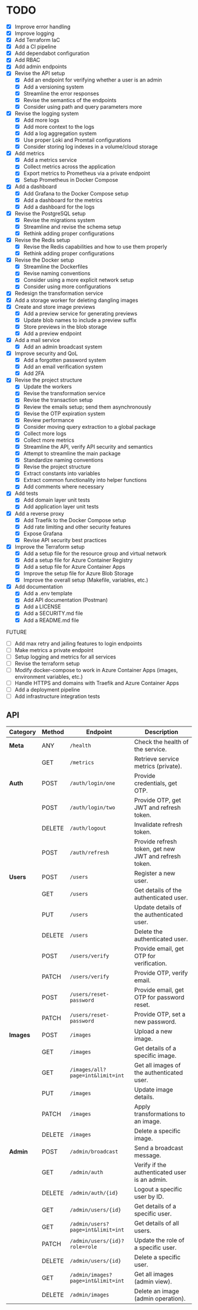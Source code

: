 # TODO

- [X] Improve error handling
- [X] Improve logging
- [X] Add Terraform IaC
- [X] Add a CI pipeline
- [X] Add dependabot configuration
- [X] Add RBAC
- [X] Add admin endpoints
- [X] Revise the API setup
  - [X] Add an endpoint for verifying whether a user is an admin
  - [X] Add a versioning system
  - [X] Streamline the error responses
  - [X] Revise the semantics of the endpoints
  - [X] Consider using path and query parameters more
- [X] Revise the logging system
  - [X] Add more logs
  - [X] Add more context to the logs
  - [X] Add a log aggregation system
  - [X] Use proper Loki and Promtail configurations
  - [X] Consider storing log indexes in a volume/cloud storage
- [X] Add metrics
  - [X] Add a metrics service
  - [X] Collect metrics across the application
  - [X] Export metrics to Prometheus via a private endpoint
  - [X] Setup Prometheus in Docker Compose
- [X] Add a dashboard
  - [X] Add Grafana to the Docker Compose setup
  - [X] Add a dashboard for the metrics
  - [X] Add a dashboard for the logs
- [X] Revise the PostgreSQL setup
  - [X] Revise the migrations system
  - [X] Streamline and revise the schema setup
  - [X] Rethink adding proper configurations
- [x] Revise the Redis setup
  - [X] Revise the Redis capabilities and how to use them properly
  - [X] Rethink adding proper configurations
- [X] Revise the Docker setup
  - [X] Streamline the Dockerfiles
  - [X] Revise naming conventions
  - [X] Consider using a more explicit network setup
  - [X] Consider using more configurations
- [X] Redesign the transformation service
- [X] Add a storage worker for deleting dangling images
- [X] Create and store image previews
  - [X] Add a preview service for generating previews
  - [X] Update blob names to include a preview suffix
  - [X] Store previews in the blob storage
  - [X] Add a preview endpoint
- [X] Add a mail service
  - [X] Add an admin broadcast system
- [X] Improve security and QoL
  - [X] Add a forgotten password system
  - [X] Add an email verification system
  - [X] Add 2FA
- [X] Revise the project structure
  - [X] Update the workers
  - [X] Revise the transformation service
  - [X] Revise the transaction setup
  - [X] Review the emails setup; send them asynchronously
  - [X] Revise the OTP expiration system
  - [X] Review performance
  - [X] Consider moving query extraction to a global package
  - [X] Collect more logs
  - [X] Collect more metrics
  - [X] Streamline the API, verify API security and semantics
  - [X] Attempt to streamline the main package
  - [X] Standardize naming conventions
  - [X] Revise the project structure
  - [X] Extract constants into variables
  - [X] Extract common functionality into helper functions
  - [X] Add comments where necessary
- [X] Add tests
  - [X] Add domain layer unit tests
  - [X] Add application layer unit tests
- [X] Add a reverse proxy
  - [X] Add Traefik to the Docker Compose setup
  - [X] Add rate limiting and other security features
  - [X] Expose Grafana
  - [X] Revise API security best practices
- [X] Improve the Terraform setup
  - [X] Add a setup file for the resource group and virtual network
  - [X] Add a setup file for Azure Container Registry
  - [X] Add a setup file for Azure Container Apps
  - [X] Improve the setup file for Azure Blob Storage
  - [X] Improve the overall setup (Makefile, variables, etc.)
- [X] Add documentation
  - [X] Add a .env template
  - [X] Add API documentation (Postman)
  - [X] Add a LICENSE
  - [X] Add a SECURITY.md file
  - [X] Add a README.md file

FUTURE
- [ ] Add max retry and jailing features to login endpoints
- [ ] Make metrics a private endpoint
- [ ] Setup logging and metrics for all services
- [ ] Revise the terraform setup
- [ ] Modify docker-compose to work in Azure Container Apps (images, environment variables, etc.)
- [ ] Handle HTTPS and domains with Traefik and Azure Container Apps
- [ ] Add a deployment pipeline
- [ ] Add infrastructure integration tests

## API

| **Category** | **Method** | **Endpoint**                       | **Description**                                       |
|--------------|------------|------------------------------------|-------------------------------------------------------|
| **Meta**     | ANY        | `/health`                          | Check the health of the service.                      |
|              | GET        | `/metrics`                         | Retrieve service metrics (private).                   |
| **Auth**     | POST       | `/auth/login/one`                  | Provide credentials, get OTP.                         |
|              | POST       | `/auth/login/two`                  | Provide OTP, get JWT and refresh token.               |
|              | DELETE     | `/auth/logout`                     | Invalidate refresh token.                             |
|              | POST       | `/auth/refresh`                    | Provide refresh token, get new JWT and refresh token. |
| **Users**    | POST       | `/users`                           | Register a new user.                                  |
|              | GET        | `/users`                           | Get details of the authenticated user.                |
|              | PUT        | `/users`                           | Update details of the authenticated user.             |
|              | DELETE     | `/users`                           | Delete the authenticated user.                        |
|              | POST       | `/users/verify`                    | Provide email, get OTP for verification.              |
|              | PATCH      | `/users/verify`                    | Provide OTP, verify email.                            |
|              | POST       | `/users/reset-password`            | Provide email, get OTP for password reset.            |
|              | PATCH      | `/users/reset-password`            | Provide OTP, set a new password.                      |
| **Images**   | POST       | `/images`                          | Upload a new image.                                   |
|              | GET        | `/images`                          | Get details of a specific image.                      |
|              | GET        | `/images/all?page=int&limit=int`   | Get all images of the authenticated user.             |
|              | PUT        | `/images`                          | Update image details.                                 |
|              | PATCH      | `/images`                          | Apply transformations to an image.                    |
|              | DELETE     | `/images`                          | Delete a specific image.                              |
| **Admin**    | POST       | `/admin/broadcast`                 | Send a broadcast message.                             |
|              | GET        | `/admin/auth`                      | Verify if the authenticated user is an admin.         |
|              | DELETE     | `/admin/auth/{id}`                 | Logout a specific user by ID.                         |
|              | GET        | `/admin/users/{id}`                | Get details of a specific user.                       |
|              | GET        | `/admin/users?page=int&limit=int`  | Get details of all users.                             |
|              | PATCH      | `/admin/users/{id}?role=role`      | Update the role of a specific user.                   |
|              | DELETE     | `/admin/users/{id}`                | Delete a specific user.                               |
|              | GET        | `/admin/images?page=int&limit=int` | Get all images (admin view).                          |
|              | DELETE     | `/admin/images`                    | Delete an image (admin operation).                    |
